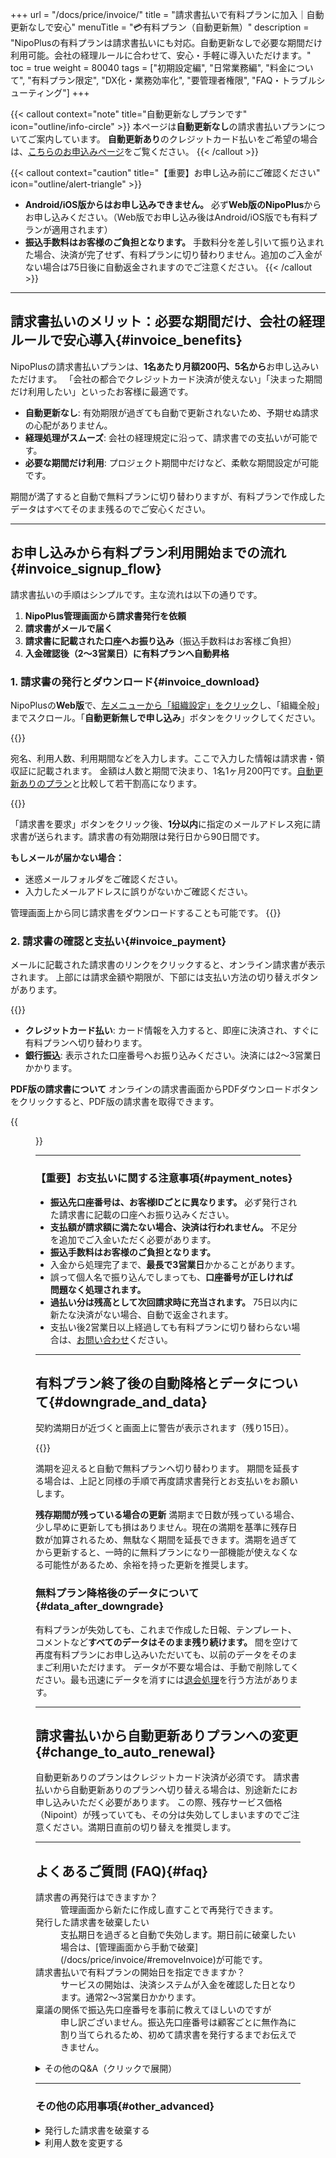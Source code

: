 +++
url = "/docs/price/invoice/"
title = "請求書払いで有料プランに加入｜自動更新なしで安心"
menuTitle = "💳有料プラン（自動更新無）"
description = "NipoPlusの有料プランは請求書払いにも対応。自動更新なしで必要な期間だけ利用可能。会社の経理ルールに合わせて、安心・手軽に導入いただけます。"
toc = true
weight = 80040
tags = ["初期設定編", "日常業務編", "料金について", "有料プラン限定", "DX化・業務効率化", "要管理者権限", "FAQ・トラブルシューティング"]
+++

{{< callout context="note" title="自動更新なしプランです" icon="outline/info-circle" >}}
本ページは**自動更新なし**の請求書払いプランについてご案内しています。
**自動更新あり**のクレジットカード払いをご希望の場合は、[こちらのお申込みページ](/docs/price/fee/)をご覧ください。
{{< /callout >}}

{{< callout context="caution" title="【重要】お申し込み前にご確認ください" icon="outline/alert-triangle" >}}

- **Android/iOS版からはお申し込みできません。** 必ず**Web版のNipoPlus**からお申し込みください。（Web版でお申し込み後はAndroid/iOS版でも有料プランが適用されます）
- **振込手数料はお客様のご負担となります。** 手数料分を差し引いて振り込まれた場合、決済が完了せず、有料プランに切り替わりません。追加のご入金がない場合は75日後に自動返金されますのでご注意ください。
  {{< /callout >}}

---

## 請求書払いのメリット：必要な期間だけ、会社の経理ルールで安心導入{#invoice_benefits}

NipoPlusの請求書払いプランは、**1名あたり月額200円、5名から**お申し込みいただけます。
「会社の都合でクレジットカード決済が使えない」「決まった期間だけ利用したい」といったお客様に最適です。

- **自動更新なし**: 有効期限が過ぎても自動で更新されないため、予期せぬ請求の心配がありません。
- **経理処理がスムーズ**: 会社の経理規定に沿って、請求書での支払いが可能です。
- **必要な期間だけ利用**: プロジェクト期間中だけなど、柔軟な期間設定が可能です。

期間が満了すると自動で無料プランに切り替わりますが、有料プランで作成したデータはすべてそのまま残るのでご安心ください。

---

## お申し込みから有料プラン利用開始までの流れ{#invoice_signup_flow}

請求書払いの手順はシンプルです。主な流れは以下の通りです。

1.  **NipoPlus管理画面から請求書発行を依頼**
2.  **請求書がメールで届く**
3.  **請求書に記載された口座へお振り込み**（振込手数料はお客様ご負担）
4.  **入金確認後（2〜3営業日）に有料プランへ自動昇格**

### 1. 請求書の発行とダウンロード{#invoice_download}

NipoPlusの**Web版**で、[左メニューから「組織設定」をクリック](/docs/setup/staff-global/rank/#rootSettingBtn)し、「組織全般」までスクロール。「**自動更新無しで申し込み**」ボタンをクリックしてください。

{{<icatch filename="img/invoice1" msg="請求書を発行するには「自動更新無しで申込」を選びます" alice="guide">}}

宛名、利用人数、利用期間などを入力します。ここで入力した情報は請求書・領収証に記載されます。
金額は人数と期間で決まり、1名1ヶ月200円です。[自動更新ありのプラン](/docs/price/fee/)と比較して若干割高になります。

{{<icatch filename="img/invoice2" msg="人数や期間を入力し、「請求書を発行」ボタンをクリックします">}}

「請求書を要求」ボタンをクリック後、**1分以内**に指定のメールアドレス宛に請求書が送られます。請求書の有効期限は発行日から90日間です。

**もしメールが届かない場合：**

- 迷惑メールフォルダをご確認ください。
- 入力したメールアドレスに誤りがないかご確認ください。

管理画面上から同じ請求書をダウンロードすることも可能です。
{{<icatch filename="img/invoice-dl" msg="メールが届かない場合はここから手動で請求書をダウンロードできます" alice="ok">}}

### 2. 請求書の確認と支払い{#invoice_payment}

メールに記載された請求書のリンクをクリックすると、オンライン請求書が表示されます。
上部には請求金額や期限が、下部には支払い方法の切り替えボタンがあります。

{{<icatch filename="img/invoice-online" msg="オンライン請求書からPDF版のダウンロードや、支払い方法の選択が可能です">}}

- **クレジットカード払い**: カード情報を入力すると、即座に決済され、すぐに有料プランへ切り替わります。
- **銀行振込**: 表示された口座番号へお振り込みください。決済には2〜3営業日かかります。

**PDF版の請求書について**
オンラインの請求書画面からPDFダウンロードボタンをクリックすると、PDF版の請求書を取得できます。

{{<figure src="img/invoice.png" alt="PDFの請求書画面" caption="PDFの請求書画面" >}}

---

### 【重要】お支払いに関する注意事項{#payment_notes}

- **振込先口座番号は、お客様IDごとに異なります。** 必ず発行された請求書に記載の口座へお振り込みください。
- **支払額が請求額に満たない場合、決済は行われません。** 不足分を追加でご入金いただく必要があります。
- **振込手数料はお客様のご負担となります。**
- 入金から処理完了まで、**最長で3営業日**かかることがあります。
- 誤って個人名で振り込んでしまっても、**口座番号が正しければ問題なく処理されます。**
- **過払い分は残高として次回請求時に充当されます。** 75日以内に新たな決済がない場合、自動で返金されます。
- 支払い後2営業日以上経過しても有料プランに切り替わらない場合は、[お問い合わせ](/others/inquery/)ください。

---

## 有料プラン終了後の自動降格とデータについて{#downgrade_and_data}

契約満期日が近づくと画面上に警告が表示されます（残り15日）。

{{<icatch filename="img/remaining" msg="契約満了が近づくと画面に警告が表示されます" alice="here">}}

満期を迎えると自動で無料プランへ切り替わります。
期間を延長する場合は、上記と同様の手順で再度請求書発行とお支払いをお願いします。

**残存期間が残っている場合の更新**
満期まで日数が残っている場合、少し早めに更新しても損はありません。現在の満期を基準に残存日数が加算されるため、無駄なく期間を延長できます。満期を過ぎてから更新すると、一時的に無料プランになり一部機能が使えなくなる可能性があるため、余裕を持った更新を推奨します。

### 無料プラン降格後のデータについて{#data_after_downgrade}

有料プランが失効しても、これまで作成した日報、テンプレート、コメントなど**すべてのデータはそのまま残り続けます。**
間を空けて再度有料プランにお申し込みいただいても、以前のデータをそのままご利用いただけます。
データが不要な場合は、手動で削除してください。最も迅速にデータを消すには[退会処理](/docs/manual/utils/org/)を行う方法があります。

---

## 請求書払いから自動更新ありプランへの変更{#change_to_auto_renewal}

自動更新ありのプランはクレジットカード決済が必須です。
請求書払いから自動更新ありのプランへ切り替える場合は、別途新たにお申し込みいただく必要があります。
この際、残存サービス価格（Nipoint）が残っていても、その分は失効してしまいますのでご注意ください。満期日直前の切り替えを推奨します。

---

## よくあるご質問 (FAQ){#faq}

<dl class="faq">
  <dt><div>請求書の再発行はできますか？</dt><div>
  <dd><div>管理画面から新たに作成し直すことで再発行できます。</dd><div>
  <dt><div>発行した請求書を破棄したい</dt><div>
  <dd><div>支払期日を過ぎると自動で失効します。期日前に破棄したい場合は、[管理画面から手動で破棄](/docs/price/invoice/#removeInvoice)が可能です。</dd><div>
  <dt><div>請求書払いで有料プランの開始日を指定できますか？</dt><div>
  <dd><div>サービスの開始は、決済システムが入金を確認した日となります。通常2〜3営業日かかります。</dd><div>
  <dt><div>稟議の関係で振込先口座番号を事前に教えてほしいのですが</dt><div>
  <dd><div>申し訳ございません。振込先口座番号は顧客ごとに無作為に割り当てられるため、初めて請求書を発行するまでお伝えできません。</dd><div>
</dl>

<details>
  <summary>その他のQ&A（クリックで展開）</summary>
  <dl class="faq">
    <dt><div>誤って多く入金してしまいました</dt><div>
    <dd><div>過払い分は残高として残り、次回の請求書支払い時に充当されます。入金後75日以内に新たな決済がされない場合、自動で返金されます。</dd><div>
    <dt><div>振込手数料を差し引いて振り込んでしまいました</dt><div>
    <dd><div>支払い完了として処理されないため、有料プランに切り替わることはありません。未払いの残高を追加で入金してください。金額が満ちると支払い処理が発動します。残高が残った状態で75日以内に追加入金がない場合、自動で返金されます。</dd><div>
    <dt><div>支払いをしたのに有料プランに切り替わりません</dt><div>
    <dd><div>処理には2営業日ほどかかる場合があります。もし2営業日経過しても切り替わらない場合は、なにかしらの問題が発生している可能性がありますので、[お問い合わせ](/others/inquery/)ください。</dd><div>
    <dt><div>請求書払いで例えば1日から開始になり翌月の31日期限だと25日頃振り込みをした場合は入金確認がとれた日ではなく1日以降の延長扱いになるのでしょうか？</dt><div>
    <dd><div>はい。残存期間内のお支払いは「満期日」を基準に延長処理がなされます。</dd><div>
    <dt><div>誤って個人名で振込をしてしまいました</dt><div>
    <dd><div>問題ございません。お客様ごとに異なる口座番号が割り当てられるため、名前による照らし合わせは行われません。振込先口座番号が間違えていなければ問題なくシステムが自動で処理を行います。</dd><div>
  </dl>
</details>

---

### その他の応用事項{#other_advanced}

<details>
  <summary>発行した請求書を破棄する</summary>
  <p>誤って請求書を発行してしまった場合、支払い前であれば請求書をキャンセルできます。未払いの請求書が複数あると、代金支払い時に意図しない請求書が決済されてしまう可能性もあるため、誤った請求書は早めに削除しておくことをおすすめします。</p>
  {{<icatch filename="img/invoice-cancel" msg="請求書のキャンセルは手動で行う必要があります" alice="book">}}
</details>

<details>
  <summary>利用人数を変更する</summary>
  <p>自動更新なしプランの場合、契約期間中の人数変更は残存サービス価格（Nipoint）を算出し、残りの利用期間で調整されます。</p>
  <p>簡単に言うと、<strong>人数を増やすと利用期間が短くなり、人数を減らすと利用期間が長くなります。</strong> この処理は悪用防止のため、1ヶ月に変更できる回数に制限があります。</p>
  <p>1. 「組織全般」の中にある「人数変更」をクリックします。</p>
  <p>2. 変更後の人数を入力します（人数に応じて残存期間が変化します）。</p>
  <p>3. 「確定」ボタンをクリックします。</p>
  {{<icatch filename="img/change-member-limit" msg="契約期間中の人数変更に伴う過不足は残存期間で調整されます" alice="here">}}
  <p>計算式は次のとおりです。</p>
  <p><code>残存日数 × 現在の契約人数 ＝ 現在の残存サービス価格（Nipoint）</code></p>
  <p>例: 残り期間が30日、契約人数が10名の場合、30(日) × 10(人) = 300 Nipoint となります。</p>
  <p>ここから人数を増加/減少させると、おおよそ同じNipointになるように期間が変化します。端数はカットされるため、若干目減りするケースもありますのでご了承ください。</p>
</details>
